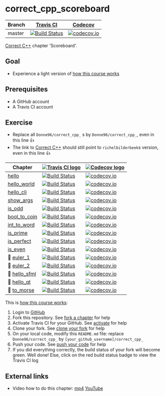 # correct_cpp_scoreboard

Branch|[Travis CI](https://travis-ci.org)|[Codecov](https://www.codecov.io)
---|---|---
master|[![Build Status](https://travis-ci.org/Donne96/correct_cpp_scoreboard.svg?branch=master)](https://travis-ci.org/Donne96/correct_cpp_scoreboard)|[![codecov.io](https://codecov.io/github/Donne96/correct_cpp_scoreboard/coverage.svg?branch=master)](https://codecov.io/github/Donne96/correct_cpp_scoreboard/branch/master)

[Correct C++](https://github.com/richelbilderbeek/correct_cpp) chapter 'Scoreboard'.

## Goal

 * Experience a light version of [how this course works](https://github.com/Donne96/correct_cpp/blob/master/doc/how_this_course_works.md)

## Prerequisites

 * A GitHub account
 * A Travis CI account

## Exercise

 * Replace all `Donne96/correct_cpp_` s by `Donne96/correct_cpp_`, even in this line :+1:
 * The link to [Correct C++](https://github.com/richelbilderbeek/correct_cpp) should still point to `richelbilderbeek`s version, even in this line :+1:

Chapter|[![Travis CI logo](TravisCI.png)](https://travis-ci.org)|[![Codecov logo](Codecov.png)](https://www.codecov.io)
---|---|---
[hello](https://github.com/Donne96/correct_cpp_hello)|[![Build Status](https://travis-ci.org/Donne96/correct_cpp_hello.svg?branch=master)](https://travis-ci.org/Donne96/correct_cpp_hello) | [![codecov.io](https://codecov.io/github/Donne96/correct_cpp_hello/coverage.svg?branch=master)](https://codecov.io/github/Donne96/correct_cpp_hello?branch=master)
[hello_world](https://github.com/Donne96/correct_cpp_hello_world)|[![Build Status](https://travis-ci.org/Donne96/correct_cpp_hello_world.svg?branch=master)](https://travis-ci.org/Donne96/correct_cpp_hello_world) | [![codecov.io](https://codecov.io/github/Donne96/correct_cpp_hello_world/coverage.svg?branch=master)](https://codecov.io/github/Donne96/correct_cpp_hello_world?branch=master)
[hello_cli](https://github.com/Donne96/correct_cpp_hello_cli)|[![Build Status](https://travis-ci.org/Donne96/correct_cpp_hello_cli.svg?branch=master)](https://travis-ci.org/Donne96/correct_cpp_hello_cli) | [![codecov.io](https://codecov.io/github/Donne96/correct_cpp_hello_cli/coverage.svg?branch=master)](https://codecov.io/github/Donne96/correct_cpp_hello_cli?branch=master)
[show_args](https://github.com/Donne96/correct_cpp_show_args)|[![Build Status](https://travis-ci.org/Donne96/correct_cpp_show_args.svg?branch=master)](https://travis-ci.org/Donne96/correct_cpp_show_args) | [![codecov.io](https://codecov.io/github/Donne96/correct_cpp_show_args/coverage.svg?branch=master)](https://codecov.io/github/Donne96/correct_cpp_show_args?branch=master)
[is_odd](https://github.com/Donne96/correct_cpp_is_odd)|[![Build Status](https://travis-ci.org/Donne96/correct_cpp_is_odd.svg?branch=master)](https://travis-ci.org/Donne96/correct_cpp_is_odd) | [![codecov.io](https://codecov.io/github/Donne96/correct_cpp_is_odd/coverage.svg?branch=master)](https://codecov.io/github/Donne96/correct_cpp_is_odd?branch=master)
[bool_to_coin](https://github.com/Donne96/correct_cpp_bool_to_coin)|[![Build Status](https://travis-ci.org/Donne96/correct_cpp_bool_to_coin.svg?branch=master)](https://travis-ci.org/Donne96/correct_cpp_bool_to_coin) | [![codecov.io](https://codecov.io/github/Donne96/correct_cpp_bool_to_coin/coverage.svg?branch=master)](https://codecov.io/github/Donne96/correct_cpp_bool_to_coin?branch=master)
[int_to_word](https://github.com/Donne96/correct_cpp_int_to_word)|[![Build Status](https://travis-ci.org/Donne96/correct_cpp_int_to_word.svg?branch=master)](https://travis-ci.org/Donne96/correct_cpp_int_to_word) | [![codecov.io](https://codecov.io/github/Donne96/correct_cpp_int_to_word/coverage.svg?branch=master)](https://codecov.io/github/Donne96/correct_cpp_int_to_word?branch=master)
[is_prime](https://github.com/Donne96/correct_cpp_is_prime)|[![Build Status](https://travis-ci.org/Donne96/correct_cpp_is_prime.svg?branch=master)](https://travis-ci.org/Donne96/correct_cpp_is_prime) | [![codecov.io](https://codecov.io/github/Donne96/correct_cpp_is_prime/coverage.svg?branch=master)](https://codecov.io/github/Donne96/correct_cpp_is_prime?branch=master)
[is_perfect](https://github.com/Donne96/correct_cpp_is_perfect)|[![Build Status](https://travis-ci.org/Donne96/correct_cpp_is_perfect.svg?branch=master)](https://travis-ci.org/Donne96/correct_cpp_is_perfect) | [![codecov.io](https://codecov.io/github/Donne96/correct_cpp_is_perfect/coverage.svg?branch=master)](https://codecov.io/github/Donne96/correct_cpp_is_perfect?branch=master)
[is_even](https://github.com/Donne96/correct_cpp_is_even)|[![Build Status](https://travis-ci.org/Donne96/correct_cpp_is_even.svg?branch=master)](https://travis-ci.org/Donne96/correct_cpp_is_even) | [![codecov.io](https://codecov.io/github/Donne96/correct_cpp_is_even/coverage.svg?branch=master)](https://codecov.io/github/Donne96/correct_cpp_is_even?branch=master)
:construction: [euler_1](https://github.com/Donne96/correct_cpp_euler_1)|[![Build Status](https://travis-ci.org/Donne96/correct_cpp_euler_1.svg?branch=master)](https://travis-ci.org/Donne96/correct_cpp_euler_1) | [![codecov.io](https://codecov.io/github/Donne96/correct_cpp_euler_1/coverage.svg?branch=master)](https://codecov.io/github/Donne96/correct_cpp_euler_1?branch=master)
:construction: [euler_2](https://github.com/Donne96/correct_cpp_euler_2)|[![Build Status](https://travis-ci.org/Donne96/correct_cpp_euler_2.svg?branch=master)](https://travis-ci.org/Donne96/correct_cpp_euler_2) | [![codecov.io](https://codecov.io/github/Donne96/correct_cpp_euler_2/coverage.svg?branch=master)](https://codecov.io/github/Donne96/correct_cpp_euler_2?branch=master)
:construction: [hello_sfml](https://github.com/Donne96/correct_cpp_hello_sfml)|[![Build Status](https://travis-ci.org/Donne96/correct_cpp_hello_sfml.svg?branch=master)](https://travis-ci.org/Donne96/correct_cpp_hello_sfml) | [![codecov.io](https://codecov.io/github/Donne96/correct_cpp_hello_sfml/coverage.svg?branch=master)](https://codecov.io/github/Donne96/correct_cpp_hello_sfml?branch=master)
:construction: [hello_qt](https://github.com/Donne96/correct_cpp_hello_qt)|[![Build Status](https://travis-ci.org/Donne96/correct_cpp_hello_qt.svg?branch=master)](https://travis-ci.org/Donne96/correct_cpp_hello_qt) | [![codecov.io](https://codecov.io/github/Donne96/correct_cpp_hello_qt/coverage.svg?branch=master)](https://codecov.io/github/Donne96/correct_cpp_hello_qt?branch=master)
:construction: [to_morse](https://github.com/Donne96/correct_cpp_to_morse)|[![Build Status](https://travis-ci.org/Donne96/correct_cpp_to_morse.svg?branch=master)](https://travis-ci.org/Donne96/correct_cpp_to_morse) | [![codecov.io](https://codecov.io/github/Donne96/correct_cpp_to_morse/coverage.svg?branch=master)](https://codecov.io/github/Donne96/correct_cpp_to_morse?branch=master)

This is [how this course works](https://github.com/Donne96/correct_cpp/blob/master/doc/how_this_course_works.md):

  1. Login to [GitHub](https://github.com/)
  2. Fork this repository. See [fork a chapter](https://github.com/Donne96/correct_cpp/blob/master/doc/fork_a_chapter.md) for help
  3. Activate Travis CI for your GitHub. See [activate](https://github.com/Donne96/correct_cpp/blob/master/doc/activate.md) for help 
  4. Clone your fork. See [clone your fork](https://github.com/Donne96/correct_cpp/blob/master/doc/clone_your_fork.md) for help
  5. On your local code, modify this `README.md` file: replace `Donne96/correct_cpp_` by `[your_github_username]/correct_cpp_`
  6. Push your code. See [push your code](https://github.com/Donne96/correct_cpp/blob/master/doc/push_your_code.md) for help
  7. If you did everything correctly, the build status of your fork will become green. Well done! Else, click on the red build status badge to view the Travis CI log

## External links

 * Video how to do this chapter: [mp4](http://www.richelbilderbeek.nl/correct_cpp_scoreboard.mp4) [YouTube](https://youtu.be/QABP8qEeM9o)
